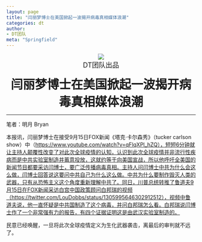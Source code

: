```yaml
---
layout: page
title: "闫丽梦博士在美国掀起一波揭开病毒真相媒体浪潮"
categories: dt
author:
- DT团队
meta: "Springfield"
---
```


<center>
    <img src="../../../../image/dt/logo.png"/>
</center>

<center>
    <font size=4>
        DT团队出品
    </font>
</center>
    
**<center><font size=6>闫丽梦博士在美国掀起一波揭开病毒真相媒体浪潮</font></center>**

<hr>

笔者：明月 Bryan

本报讯，闫丽梦博士在接受9月15日FOX新闻《塔克·卡尔森秀》（tucker carlson show）中（https://www.youtube.com/watch?v=qFlqXPl_hZQ），短短6分钟就让主持人颠覆性改变了对此次全球疫情的认知，认识到此次全球疫情并非流行性疾病而是中共实验室制造并蓄意投放，这就约等于向美国宣战，所以他呼吁全美国的新闻节目都要采访闫博士，要广泛传播病毒真相。主持人问闫博士中共为什么会这么做，闫博士回答说这要问中共自己为什么这么做。中共为什么要制作毁灭人类的武器，只有从恐怖主义这个角度重新理解中共了。同日，川普总统转推了鲁道夫9月15日在FOX新闻采访白宫中国政策顾问白邦瑞的视频（https://twitter.com/LouDobbs/status/1305995646302912512），视频中鲁道夫说，他一直怀疑是中共国制造了这个病毒，并问白邦瑞怎么看。白邦瑞说闫博士作了一个非常强有力的报告，有四个证据证明这是由武汉实验室制造的。

民意已经唤醒，一旦将此次全球疫情定义为生化武器袭击，离最后的审判就不远了。
